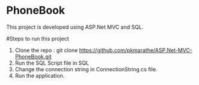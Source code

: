 # PhoneBook
This project is developed using ASP.Net MVC and SQL.

#Steps to run this project

1. Clone the repo : git clone https://github.com/pkmarathe/ASP.Net-MVC-PhoneBook.git
2. Run the SQL Script file in SQL
3. Change the connection string in ConnectionString.cs file.
4. Run the application.
